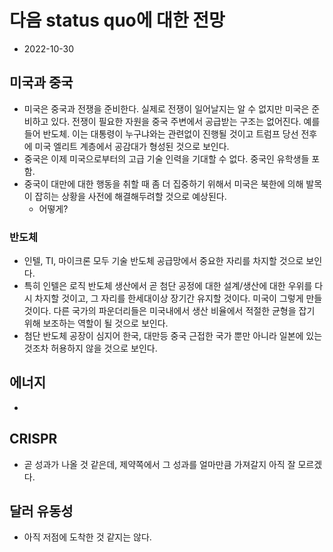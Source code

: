 다음 status quo에 대한 전망 
====================
- 2022-10-30

미국과 중국
---------------------
- 미국은 중국과 전쟁을 준비한다. 실제로 전쟁이 일어날지는 알 수 없지만 미국은 준비하고 있다.
전쟁이 필요한 자원을 중국 주변에서 공급받는 구조는 없어진다. 예를 들어 반도체. 
이는 대통령이 누구냐와는 관련없이 진행될 것이고 트럼프 당선 전후에 미국 엘리트 계층에서 공감대가 형성된 것으로 보인다. 
- 중국은 이제 미국으로부터의 고급 기술 인력을 기대할 수 없다. 중국인 유학생들 포함.
- 중국이 대만에 대한 행동을 취할 때 좀 더 집중하기 위해서 미국은 북한에 의해 발목이 잡히는 상황을 사전에 해결해두려할 것으로 예상된다. 
  - 어떻게? 

### 반도체 
- 인텔, TI, 마이크론 모두 기술 반도체 공급망에서 중요한 자리를 차지할 것으로 보인다.
- 특히 인텔은 로직 반도체 생산에서 곧 첨단 공정에 대한 설계/생산에 대한 우위를 다시 차지할 것이고, 그 자리를 한세대이상 장기간 유지할 것이다. 미국이 그렇게 만들 것이다. 
다른 국가의 파운더리들은 미국내에서 생산 비율에서 적절한 균형을 잡기 위해 보조하는 역할이 될 것으로 보인다. 
- 첨단 반도체 공장이 심지어 한국, 대만등 중국 근접한 국가 뿐만 아니라 일본에 있는 것조차 허용하지 않을 것으로 보인다. 

에너지
---------------------
- 

CRISPR
---------------------
- 곧 성과가 나올 것 같은데, 제약쪽에서 그 성과를 얼마만큼 가져갈지 아직 잘 모르겠다. 

달러 유동성
---------------------
- 아직 저점에 도착한 것 같지는 않다. 

